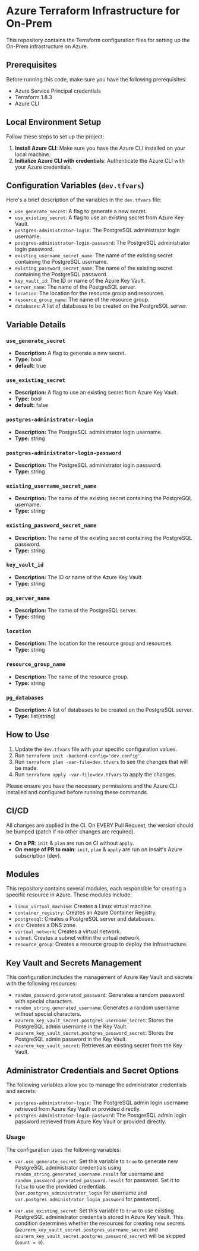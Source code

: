 # Azure Terraform Infrastructure for On-Prem

This repository contains the Terraform configuration files for setting up the On-Prem infrastructure on Azure.

## Prerequisites

Before running this code, make sure you have the following prerequisites:

- Azure Service Principal credentials
- Terraform 1.8.3
- Azure CLI

## Local Environment Setup

Follow these steps to set up the project:

1. **Install Azure CLI**: Make sure you have the Azure CLI installed on your local machine.
2. **Initialize Azure CLI with credentials**: Authenticate the Azure CLI with your Azure credentials.

## Configuration Variables (`dev.tfvars`)

Here's a brief description of the variables in the `dev.tfvars` file:

- `use_generate_secret`: A flag to generate a new secret.
- `use_existing_secret`: A flag to use an existing secret from Azure Key Vault.
- `postgres-administrator-login`: The PostgreSQL administrator login username.
- `postgres-administrator-login-password`: The PostgreSQL administrator login password.
- `existing_username_secret_name`: The name of the existing secret containing the PostgreSQL username.
- `existing_password_secret_name`: The name of the existing secret containing the PostgreSQL password.
- `key_vault_id`: The ID or name of the Azure Key Vault.
- `server_name`: The name of the PostgreSQL server.
- `location`: The location for the resource group and resources.
- `resource_group_name`: The name of the resource group.
- `databases`: A list of databases to be created on the PostgreSQL server.

## Variable Details

### `use_generate_secret`
- **Description:** A flag to generate a new secret.
- **Type:** bool
- **default:** true

### `use_existing_secret`
- **Description:** A flag to use an existing secret from Azure Key Vault.
- **Type:** bool
- **default:** false

### `postgres-administrator-login`
- **Description:** The PostgreSQL administrator login username.
- **Type:** string

### `postgres-administrator-login-password`
- **Description:** The PostgreSQL administrator login password.
- **Type:** string

### `existing_username_secret_name`
- **Description:** The name of the existing secret containing the PostgreSQL username.
- **Type:** string

### `existing_password_secret_name`
- **Description:** The name of the existing secret containing the PostgreSQL password.
- **Type:** string

### `key_vault_id`
- **Description:** The ID or name of the Azure Key Vault.
- **Type:** string

### `pg_server_name`
- **Description:** The name of the PostgreSQL server.
- **Type:** string

### `location`
- **Description:** The location for the resource group and resources.
- **Type:** string

### `resource_group_name`
- **Description:** The name of the resource group.
- **Type:** string

### `pg_databases`
- **Description:** A list of databases to be created on the PostgreSQL server.
- **Type:** list(string)

## How to Use

1. Update the `dev.tfvars` file with your specific configuration values.
2. Run `terraform init -backend-config='dev.config'`.
3. Run `terraform plan -var-file=dev.tfvars` to see the changes that will be made.
4. Run `terraform apply -var-file=dev.tfvars` to apply the changes.

Please ensure you have the necessary permissions and the Azure CLI installed and configured before running these commands.

## CI/CD

All changes are applied in the CI. On EVERY Pull Request, the version should be bumped (patch if no other changes are required).

- **On a PR**: `init` & `plan` are run on CI without `apply`.
- **On merge of PR to main**: `init`, `plan` & `apply` are run on Insait's Azure subscription (dev).

## Modules

This repository contains several modules, each responsible for creating a specific resource in Azure. These modules include:

- `linux_virtual_machine`: Creates a Linux virtual machine.
- `container_registry`: Creates an Azure Container Registry.
- `postgresql`: Creates a PostgreSQL server and databases.
- `dns`: Creates a DNS zone.
- `virtual_network`: Creates a virtual network.
- `subnet`: Creates a subnet within the virtual network.
- `resource_group`: Creates a resource group to deploy the infrastructure.

## Key Vault and Secrets Management

This configuration includes the management of Azure Key Vault and secrets with the following resources:

- `random_password.generated_password`: Generates a random password with special characters.
- `random_string.generated_username`: Generates a random username without special characters.
- `azurerm_key_vault_secret.postgres_username_secret`: Stores the PostgreSQL admin username in the Key Vault.
- `azurerm_key_vault_secret.postgres_password_secret`: Stores the PostgreSQL admin password in the Key Vault.
- `azurerm_key_vault_secret`: Retrieves an existing secret from the Key Vault.

## Administrator Credentials and Secret Options

The following variables allow you to manage the administrator credentials and secrets:

- `postgres-administrator-login`: The PostgreSQL admin login username retrieved from Azure Key Vault or provided directly.
- `postgres-administrator-login-password`: The PostgreSQL admin login password retrieved from Azure Key Vault or provided directly.

### Usage
The configuration uses the following variables:
- `var.use_generate_secret`: Set this variable to `true` to generate new PostgreSQL administrator credentials using `random_string.generated_username.result` for username and `random_password.generated_password.result` for password. Set it to `false` to use the provided credentials (`var.postgres_administrator_login` for username and `var.postgres_administrator_login_password` for password).
  
- `var.use_existing_secret`: Set this variable to `true` to use existing PostgreSQL administrator credentials stored in Azure Key Vault. This condition determines whether the resources for creating new secrets (`azurerm_key_vault_secret.postgres_username_secret` and `azurerm_key_vault_secret.postgres_password_secret`) will be skipped (`count = 0`).
